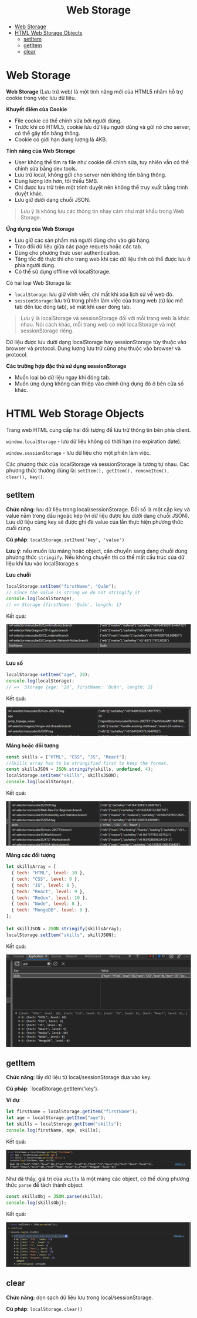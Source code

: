 <link rel='stylesheet' href='../../main.css'>

<div class="title">
    <center><h1 class="bigtitle">Web Storage</h1></center>
</div>

- [Web Storage](#web-storage)
- [HTML Web Storage Objects](#html-web-storage-objects)
  - [setItem](#setitem)
  - [getItem](#getitem)
  - [clear](#clear)

# Web Storage

**Web Storage** (Lưu trữ web) là một tính năng mới của HTML5 nhằm hỗ trợ cookie trong việc lưu dữ liệu.

**Khuyết điểm của Cookie**

- File cookie có thể chỉnh sửa bởi người dùng.
- Trước khi có HTML5, cookie lưu dữ liệu người dùng và gửi nó cho server, có thể gây tốn băng thông.
- Cookie có giới hạn dung lượng là 4KB.

**Tính năng của Web Storage**

- User không thể tìm ra file như cookie để chỉnh sửa, tuy nhiên vẫn có thể chỉnh sửa bằng dev tools.
- Lưu trữ local, không gửi cho server nên không tốn băng thông.
- Dung lượng lớn hơn, tối thiểu 5MB.
- Chỉ được lưu trữ trên một trình duyệt nên không thể truy xuất bằng trình duyệt khác.
- Lưu giữ dưới dạng chuỗi JSON.

> Lưu ý là không lưu các thông tin nhạy cảm như mật khẩu trong Web Storage.

**Ứng dụng của Web Storage**

- Lưu giữ các sản phẩm mà người dùng cho vào giỏ hàng.
- Trao đổi dữ liệu giữa các page requets hoặc các tab.
- Dùng cho phương thức user authentication.
- Tăng tốc độ thực thi cho trang web khi các dữ liệu tĩnh có thể được lưu ở phía người dùng.
- Có thể sử dụng offline với localStorage.

Có hai loại Web Storage là:

- `localStorage`: lưu giữ vĩnh viễn, chỉ mất khi xóa lịch sử về web đó.
- `sessionStorage`: lưu trữ trong phiên làm việc của trang web (từ lúc mở tab đến lúc đóng tab), sẽ mất khi user đóng tab.

> Lưu ý là localStorage và sessionStorage đối với mỗi trang web là khác nhau. Nói cách khác, mỗi trang web có một localStorage và một sessionStorage riêng.

Dữ liệu được lưu dưới dạng localStorage hay sessionStorage tùy thuộc vào browser và protocol. Dung lượng lưu trữ cũng phụ thuộc vào browser và protocol.

**Các trường hợp đặc thù sử dụng sessionStorage**

- Muốn loại bỏ dữ liệu ngay khi đóng tab.
- Muốn ứng dụng không can thiệp vào chính ứng dụng đó ở bên cửa số khác.

# HTML Web Storage Objects

Trang web HTML cung cấp hai đối tượng để lưu trữ thông tin bên phía client.

`window.localStorage` - lưu dữ liệu không có thời hạn (no expiration date).

`window.sessionStorage` - lưu dữ liệu cho một phiên làm việc.

Các phương thức của localStorage và sessionStorage là tương tự nhau. Các phương thức thường dùng là: `setItem(), getItem(), removeItem(), clear(), key()`.

## setItem

**Chức năng**: lưu dữ liệu trong local/sessionStorage. Đối số là một cặp key và value nằm trong dấu ngoặc kép (vì dữ liệu được lưu dưới dạng chuỗi JSON). Lưu dữ liệu cùng key sẽ được ghi đè value của lần thực hiện phương thức cuối cùng.

**Cú pháp**: `localStorage.setItem('key', 'value')`

**Lưu ý**: nếu muốn lưu mảng hoặc object, cần chuyển sang dạng chuỗi dùng phương thức `stringify`. Nếu không chuyển thì có thể mất cấu trúc của dữ liệu khi lưu vào localStorage.s

**Lưu chuỗi**

```js
localStorage.setItem("firstName", "Quân");
// since the value is string we do not stringify it
console.log(localStorage);
// => Storage {firstName: 'Quân', length: 1}
```

Kết quả:

<img src ="storage1.png">

**Lưu số**

```js
localStorage.setItem("age", 20);
console.log(localStorage);
// =>  Storage {age: '20', firstName: 'Quân', length: 2}
```

Kết quả:

<img src ="storage2.png">

**Mảng hoặc đối tượng**

```js
const skills = ["HTML", "CSS", "JS", "React"];
//Skills array has to be stringified first to keep the format.
const skillsJSON = JSON.stringify(skills, undefined, 4);
localStorage.setItem("skills", skillsJSON);
console.log(localStorage);
```

Kết quả:

<img src ="storage3.png">

**Mảng các đối tượng**

```js
let skillsArray = [
  { tech: "HTML", level: 10 },
  { tech: "CSS", level: 9 },
  { tech: "JS", level: 8 },
  { tech: "React", level: 9 },
  { tech: "Redux", level: 10 },
  { tech: "Node", level: 8 },
  { tech: "MongoDB", level: 8 },
];

let skillJSON = JSON.stringify(skillsArray);
localStorage.setItem("skills", skillJSON);
```

Kết quả:

<img src ="storage4.png">

## getItem

**Chức năng**: lấy dữ liệu từ local/sessionStorage dựa vào key.

**Cú pháp**: `localStorage.getItem('key').

**Ví dụ**:

```js
let firstName = localStorage.getItem("firstName");
let age = localStorage.getItem("age");
let skills = localStorage.getItem("skills");
console.log(firstName, age, skills);
```

Kết quả:

<img src ="storage5.png">

Như đã thấy, giá trị của `skills` là một mảng các object, có thể dùng phương thức `parse` để tách thành object

```js
const skillsObj = JSON.parse(skills);
console.log(skillsObj);
```

Kết quả:

<img src ="storage6.png">

## clear

**Chức năng**: dọn sạch dữ liệu lưu trong local/sessionStorage.

**Cú pháp**: `localStorage.clear()`
